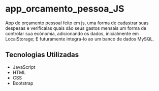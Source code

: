 # app_orcamento_pessoa_JS
App de orçamento pessoal feito em js, uma forma de cadastrar suas despesas e verificalas quais
são seus gastos mensais um forma de controlar sua ecônomia, adicionando os dados, inicialmente em LocalStorage;
E futuramente integra-lo ao um banco de dados MySQL.

## Tecnologias Utilizadas
* JavaScript
* HTML
* CSS
* Bootstrap


